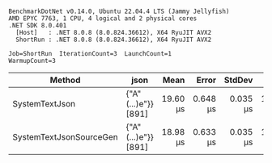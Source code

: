 ```

BenchmarkDotNet v0.14.0, Ubuntu 22.04.4 LTS (Jammy Jellyfish)
AMD EPYC 7763, 1 CPU, 4 logical and 2 physical cores
.NET SDK 8.0.401
  [Host]   : .NET 8.0.8 (8.0.824.36612), X64 RyuJIT AVX2
  ShortRun : .NET 8.0.8 (8.0.824.36612), X64 RyuJIT AVX2

Job=ShortRun  IterationCount=3  LaunchCount=1  
WarmupCount=3  

```
| Method                  | json                | Mean     | Error    | StdDev   | Min      | Max      | Gen0   | Allocated |
|------------------------ |-------------------- |---------:|---------:|---------:|---------:|---------:|-------:|----------:|
| SystemTextJson          | {&quot;A&quot;(...)e&quot;}} [891] | 19.60 μs | 0.648 μs | 0.035 μs | 19.58 μs | 19.64 μs | 0.0305 |   3.19 KB |
| SystemTextJsonSourceGen | {&quot;A&quot;(...)e&quot;}} [891] | 18.98 μs | 0.633 μs | 0.035 μs | 18.94 μs | 19.00 μs | 0.0305 |   3.19 KB |
